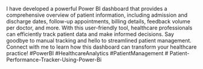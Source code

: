 I have  developed a powerful Power BI dashboard that provides a comprehensive overview of patient information, including admission and discharge dates, follow-up appointments, billing details, feedback volume per doctor, and more. With this user-friendly tool, healthcare professionals can efficiently track patient data and make informed decisions. Say goodbye to manual tracking and hello to streamlined patient management. Connect with me to learn how this dashboard can transform your healthcare practice!
#PowerBI #HealthcareAnalytics #PatientManagement  # Patient-Performance-Tracker-Using-Power-Bi
